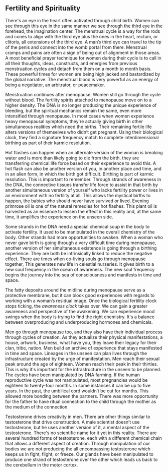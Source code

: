 
## Fertility and Spirituality


There's an eye in the heart often activated through child birth.
Women can see through this eye in the same manner we see through the third eye in the forehead,
the imagination center.
The menstrual cycle is a way for the rods and cones to align with the third eye plus the ones in the heart,
rectum,
or clitoris,
all extensions of the third eye.
A man’s third eye can travel to the tip of the penis and connect into the womb portal from there.
Menstrual cramps and pains are often a sign of being out of alignment in those areas.
A most beneficial prayer technique for women during their cycle is to call in all their thoughts,
ideas,
constructs,
and energies from previous menstruation cycles and detach from them on a month to month basis.
These powerful times for women are being high jacked and bastardized by the global narrative.
The menstrual blood is very powerful as an energy of being a negotiator,
an arbitrator,
or peacemaker.


Menstruation continues after menopause.
Women still go through the cycle without blood.
The fertility spirits attached to menopause move on to a higher density.
The DNA is no longer producing the unique experience of bleeding,
but the spiritual mechanics remain the same,
even more intensified through menopause.
In most cases when women experience heavy menopausal symptoms,
they're actually giving birth in other simultaneous realities which need the births.
Their remaining fertile life alters versions of themselves who didn’t get pregnant.
Using their biological clock,
they find a signature frequency match to complete interdimensional birthing as part of their karmic resolution.



Hot flashes can happen when an alternate version of the woman is breaking water and is more than likely going to die from the birth.
they are transferring chemical life force based on their experience to avoid this.
A hot flash can also be another version of you,
in another place and time,
and in an alien form,
in which the birth got difficult.
Birthing is part of karmic resolution.
This is important to remember.
Through strands of awareness in the DNA,
the connective tissues transfer life force to assist in that birth by another simultaneous version of yourself who lacks fertility power or lives in an environment with no fertility at all.
This allows the mystical births to happen,
the babies who should never have survived or lived.
Evening primrose oil is one of the natural remedies for hot flashes.
This plant oil is harvested as an essence to lessen the effect in this reality and,
at the same time,
it amplifies the experience on the unseen side.



Some strands in the DNA need a special chemical soup in the body to activate fertility.
It used to be manipulated in the overall chemistry of the body.
Other strands had more opportunities to awaken.
When a woman who never gave birth is going through a very difficult time during menopause,
another version of her simultaneous existence is going through a birthing experience.
They are both be intrinsically linked to reduce the negative effect.
There are times when co-living souls go through menopause together,
This generates new life in celestial nurseries.
It gives birth to a new soul frequency in the ocean of awareness.
The new soul frequency begins the journey into the sea of consciousness and manifests in time and space.

The fatty deposits around the midline during menopause serve as a protective membrane,
but it can block good experiences with regards to working with a woman’s residual image.
Once the biological fertility clock stops ticking,
the *awareness clock* takes over.
We can gain a greater awareness and perspective of the awakening.
We can experience mood swings when the body is trying to find the right chemistry.
It's a balance between overproducing and underproducing hormones and chemicals.


Men go through menopause too,
and they also have their individual process through cycles of creation.
As they actualize their physical manifestations,
a house,
artwork,
business,
what have you,
they leave their legacy for their clan,
tribe,
nation.
Men build an archive of experience that stays manifested in time and space.
Lineages in the unseen can plan lives through the infrastructure created by the urge of manifestation.
Men reach their sexual peak around the age of eighteen.
Women reach their peak in their thirties.
This is why it's important for the infrastructure in the unseen to be planned.
The cycles have been manipulated by DNA farming.
If the human reproductive cycle was not manipulated,
most pregnancies would be eighteen to twenty-four months.
In some instances it can be up to five years.
In the past,
the umbilical cord wouldn’t be cut for months.
This allowed more bonding between the partners.
There was more opportunity for the father to have ritual connection to the child through the mother as the medium of the connection.

Testosterone drives creativity in men.
There are other things similar to testosterone that drive construction.
A male scientist doesn’t use testosterone,
but he uses another version of it,
a mental aspect of the testosterone.
There's no scientific name for it yet in this reality.
There are several hundred forms of testosterone,
each with a different chemical chain that allows a different aspect of creation.
Through manipulation of our bodies we are not producing the all encompassing testosterone which keeps us in fight,
flight,
or freeze.
Our glands have been manipulated to produce one strand of testosterone over the other which leads us back to the cerebellum in the motor cortex.
